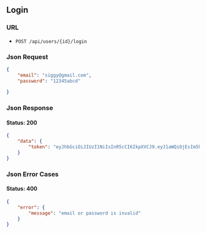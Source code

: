 ## Login

### URL
- ```POST /api/users/{id}/login```

### Json Request
```json
{
	"email": "siggy@gmail.com",
	"password": "12345abcd"
	
}
```

### Json Response

#### Status: 200

```json
{
    "data": {
        "token": "eyJhbGciOiJIUzI1NiIsInR5cCI6IkpXVCJ9.eyJ1aWQiOjEsIm5hbWUiOiJcInVzZXI6YjQ5ZWViZWUtYTBmZi00NTYwLWE4NmEtNDU3ZmI5M2FlZjA3XCIiLCJleHAiOjE1Njk0ODQxODN9.AWnZnLGosVi0KTzAGD4simvtF9TBLxeVITc-6-nNwYI"
    }
}
```

### Json Error Cases

#### Status: 400

```json
{
    "error": {
        "message": "email or password is invalid"
    }
}
```